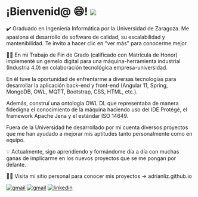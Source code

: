 # ¡Bienvenid@ :smile:! ![](https://komarev.com/ghpvc/?username=adrianliz&style=plastic)

✔️ Graduado en Ingeniería Informática por la Universidad de Zaragoza.
Me apasiona el desarrollo de software de calidad, su escalabilidad y mantenibilidad. Te invito a hacer clic en "ver más" para conocerme mejor.

👨‍🎓 En mi Trabajo de Fin de Grado (calificado con Matrícula de Honor) implementé un gemelo digital para una máquina-herramienta industrial (Industria 4.0) en colaboración tecnológica empresa-universidad.

En él tuve la oportunidad de enfrentarme a diversas tecnologías para desarrollar la aplicación back-end y front-end (Angular 11, Spring, MongoDB, OWL, MQTT, Bootstrap, CSS, HTML, etc.).

Además, construí una ontología OWL DL que representaba de manera fidedigna el conocimiento de la máquina haciendo uso del IDE Protégé, el framework Apache Jena y el estándar ISO 14649.

Fuera de la Universidad he desarrollado por mi cuenta diversos proyectos que me han ayudado a mejorar mis aptitudes tanto personalmente como en equipo.

💡 Actualmente, sigo aprendiendo y formándome día a día con muchas ganas de implicarme en los nuevos proyectos que se me pongan por delante.

🙋‍♂️ Visita mi sitio personal para conocer mis proyectos → adrianliz.github.io

<a href="https://adrianliz.github.io"><img src="https://img.shields.io/website-up-down-green-red/https/lbesson.bitbucket.io.svg?style=for-the-badge" alt="gmail"></a>
<a href="mailto:adrianlzgi@gmail.com"><img src="https://img.shields.io/badge/Gmail-D14836?style=for-the-badge&logo=gmail&logoColor=white" alt="gmail"></a>
<a href="https://www.linkedin.com/in/adrian-lizaga"><img src="https://img.shields.io/badge/LinkedIn-0077B5?style=for-the-badge&logo=linkedin&logoColor=white" alt="linkedin"></a>
